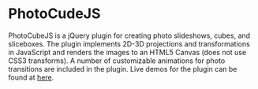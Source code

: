 # PhotoCudeJS

PhotoCubeJS is a jQuery plugin for creating photo slideshows, cubes, and sliceboxes. The plugin implements 2D-3D projections and transformations in JavaScript and renders the images to an HTML5 Canvas (does not use CSS3 transforms). A number of customizable animations for photo transitions are included in the plugin. Live demos for the plugin can be found at [here][pcjsdemo].

[pcjsdemo]: <http://ericburger.github.io/photo-cube-js/>